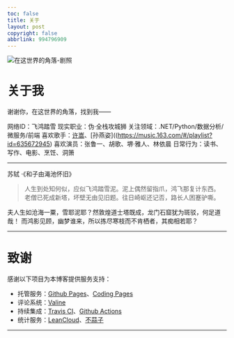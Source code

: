 ```yaml
---
toc: false
title: 关于
layout: post
copyright: false
abbrlink: 994796909
---
```

![在这世界的角落-剧照](https://i.loli.net/2020/02/25/S8knQoPDYct9jHq.jpg)

# 关于我
谢谢你，在这世界的角落，找到我——

网络ID：飞鸿踏雪
现实职业：伪·全栈攻城狮
关注领域：.NET/Python/数据分析/微服务/前端
喜欢歌手：[许嵩](https://music.163.com/#/playlist?id=806720729)、[孙燕姿]((https://music.163.com/#/playlist?id=635672945)
喜欢演员：张鲁一、胡歌、堺·雅人、林依晨
日常行为：读书、写作、电影、烹饪、洞箫

****

苏轼 ·《和子由渑池怀旧》
> 人生到处知何似，应似飞鸿踏雪泥。泥上偶然留指爪，鸿飞那复计东西。
> 老僧已死成新塔，坏壁无由见旧题。往日崎岖还记否，路长人困蹇驴嘶。

夫人生如沧海一粟，雪耶泥耶？然敦煌道士塔既成，龙门石窟犹为斑驳，何足道哉！
而鸿影见顾，幽梦谁来，所以拣尽寒枝而不肯栖者，其痴相若耶？

****

# 致谢
感谢以下项目为本博客提供服务支持：
- 托管服务：[Github Pages](https://pages.github.com)、[Coding Pages](https://coding.net/help/doc/pages/creating-pages.html)
- 评论系统：[Valine](https://valine.js.org/)
- 持续集成：[Travis CI](https://travis-ci.org/)、[Github Actions](https://github.com/actions/starter-workflows)
- 统计服务：[LeanCloud](https://leancloud.cn/)、[不蒜子](http://busuanzi.ibruce.info/)

****